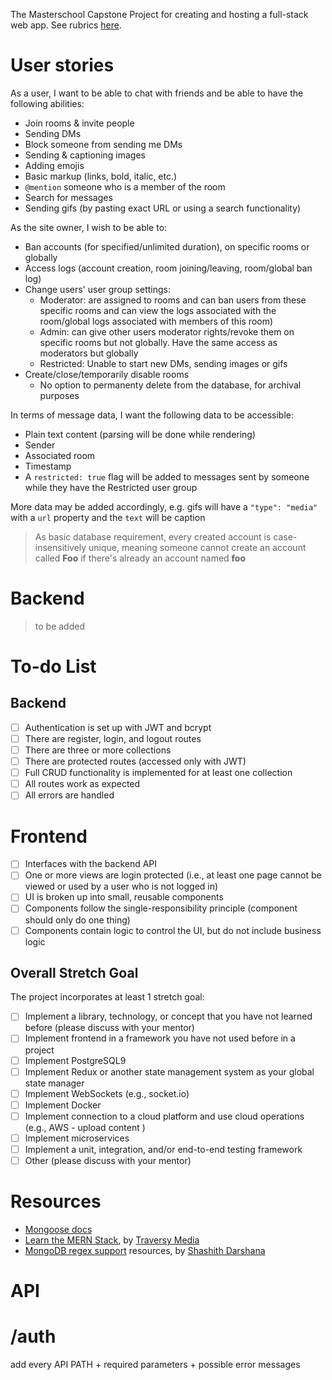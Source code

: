 The Masterschool Capstone Project for creating and hosting a full-stack web app. See rubrics [here](https://masterschool.notion.site/Web-Capstone-Project-06f5167a6d9a436ab698da31d7f1eca9).

# User stories
As a user, I want to be able to chat with friends and be able to have the following abilities:
- Join rooms & invite people
- Sending DMs
- Block someone from sending me DMs
- Sending & captioning images
- Adding emojis
- Basic markup (links, bold, italic, etc.)
- `@mention` someone who is a member of the room
- Search for messages
- Sending gifs (by pasting exact URL or using a search functionality)

As the site owner, I wish to be able to:
- Ban accounts (for specified/unlimited duration), on specific rooms or globally
- Access logs (account creation, room joining/leaving, room/global ban log)
- Change users' user group settings:
  - Moderator: are assigned to rooms and can ban users from these specific rooms and can view the logs associated with the room/global logs associated with members of this room)
  - Admin: can give other users moderator rights/revoke them on specific rooms but not globally. Have the same access as moderators but globally
  - Restricted: Unable to start new DMs, sending images or gifs
- Create/close/temporarily disable rooms
  - No option to permanenty delete from the database, for archival purposes


In terms of message data, I want the following data to be accessible:
- Plain text content (parsing will be done while rendering)
- Sender
- Associated room
- Timestamp
- A `restricted: true` flag will be added to messages sent by someone while they have the Restricted user group

More data may be added accordingly, e.g. gifs will have a `"type": "media"` with a `url` property and the `text` will be caption

> As basic database requirement, every created account is case-insensitively unique, meaning someone cannot create an account called **Foo** if there's already an account named **foo**

# Backend

> to be added

# To-do List

## Backend
- [ ] Authentication is set up with JWT and bcrypt
- [ ] There are register, login, and logout routes
- [ ] There are three or more collections
- [ ] There are protected routes (accessed only with JWT)
- [ ] Full CRUD functionality is implemented for at least one collection
- [ ] All routes work as expected
- [ ] All errors are handled

# Frontend
- [ ] Interfaces with the backend API
- [ ] One or more views are login protected (i.e., at least one page cannot be viewed or used by a user who is not logged in)
- [ ] UI is broken up into small, reusable components
- [ ] Components follow the single-responsibility principle (component should only do one thing)
- [ ] Components contain logic to control the UI, but do not include business logic

## Overall Stretch Goal
The project incorporates at least 1 stretch goal:
- [ ] Implement a library, technology, or concept that you have not learned before (please discuss with your mentor)
- [ ] Implement frontend in a framework you have not used before in a project
- [ ] Implement PostgreSQL9
- [ ] Implement Redux or another state management system as your global state manager
- [ ] Implement WebSockets (e.g., socket.io)
- [ ] Implement Docker
- [ ] Implement connection to a cloud platform and use cloud operations (e.g., AWS - upload content )
- [ ] Implement microservices
- [ ] Implement a unit, integration, and/or end-to-end testing framework
- [ ] Other (please discuss with your mentor)

# Resources

- [Mongoose docs](https://mongoosejs.com/docs/)
- [Learn the MERN Stack](https://www.youtube.com/watch?v=-0exw-9YJBo&list=PLillGF-RfqbbQeVSccR9PGKHzPJSWqcsm), by [Traversy Media](https://www.youtube.com/@TraversyMedia)
- [MongoDB regex support](https://stackoverflow.com/a/38498075) resources, by [Shashith Darshana](https://stackoverflow.com/users/3898787/shashith-darshana)

# API

# /auth

add every API PATH + required parameters + possible error messages